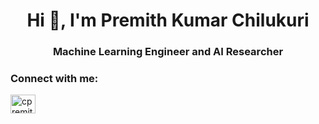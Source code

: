 <h1 align="center">Hi 👋, I'm Premith Kumar Chilukuri</h1>
<h3 align="center">Machine Learning Engineer and AI Researcher</h3>

<h3 align="left">Connect with me:</h3>
<p align="left">
<a href="https://linkedin.com/in/cpremithkumar" target="blank"><img align="center" src="https://raw.githubusercontent.com/rahuldkjain/github-profile-readme-generator/master/src/images/icons/Social/linked-in-alt.svg" alt="cpremithkumar" height="30" width="40" /></a>
</p>
